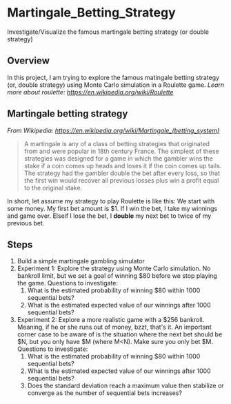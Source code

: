 # Martingale_Betting_Strategy
Investigate/Visualize the famous martingale betting strategy (or double strategy)

## Overview
In this project, I am trying to explore the famous matingale betting strategy (or, double strategy) using Monte Carlo simulation in a Roulette game. *Learn more about roulette: https://en.wikipedia.org/wiki/Roulette*

## Martingale betting strategy
*From Wikipedia: https://en.wikipedia.org/wiki/Martingale_(betting_system)*
> A martingale is any of a class of betting strategies that originated from and were popular in 18th century France. The simplest of these strategies was designed for a game in which the gambler wins the stake if a coin comes up heads and loses it if the coin comes up tails. The strategy had the gambler double the bet after every loss, so that the first win would recover all previous losses plus win a profit equal to the original stake.

In short, let assume my strategy to play Roulette is like this: We start with some money. My first bet amount is $1. If I win the bet, I take my winnings and game over. Elseif I lose the bet, I **double** my next bet to twice of my previous bet. 

## Steps
1. Build a simple martingale gambling simulator
2. Experiment 1: Explore the strategy using Monte Carlo simulation. No bankroll limit, but we set a goal of winning $80 before we stop playing the game. Questions to investigate: 
   1. What is the estimated probability of winning $80 within 1000 sequential bets?
   2. What is the estimated expected value of our winnings after 1000 sequential bets?
3. Experiment 2: Explore a more realistic game with a $256 bankroll. Meaning, if he or she runs out of money, bzzt, that's it. An important corner case to be aware of is the situation where the next bet should be $N, but you only have $M (where M<N). Make sure you only bet $M. Questions to investigate: 
   1. What is the estimated probability of winning $80 within 1000 sequential bets?
   2. What is the estimated expected value of our winnings after 1000 sequential bets?
   3. Does the standard deviation reach a maximum value then stabilize or converge as the number of sequential bets increases?
